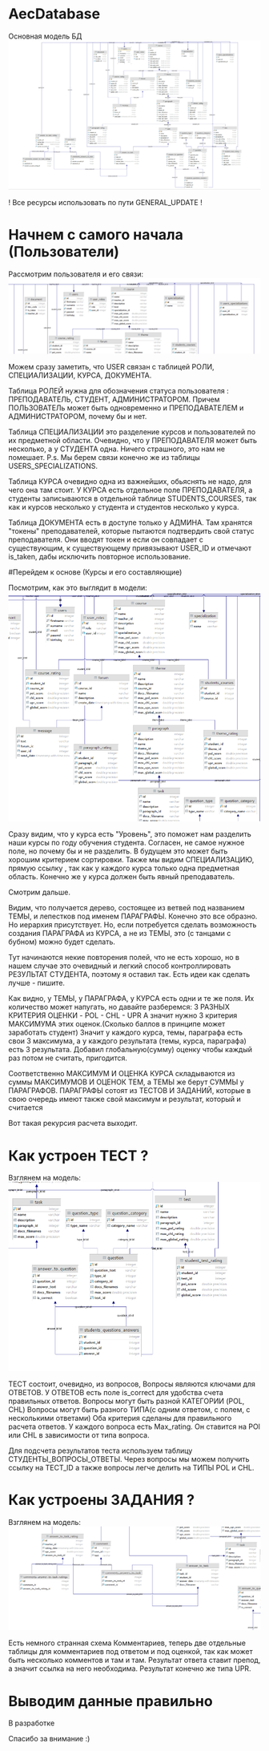 # AecDatabase

Основная модель БД
![alt text](GENERAL_UPDATE/uploads/aec_db_main.png  "Главная модель")​


! Все ресурсы использовать по пути GENERAL_UPDATE !


# Начнем с самого начала (Пользователи)

Рассмотрим пользователя и его связи:
![alt text](GENERAL_UPDATE/uploads/aec_db_users.png  "Пользователи")​

Можем сразу заметить, что USER связан с таблицей РОЛИ, СПЕЦИАЛИЗАЦИИ, КУРСА, ДОКУМЕНТА.

Таблица РОЛЕЙ нужна для обозначения статуса пользователя : ПРЕПОДАВАТЕЛЬ, СТУДЕНТ, АДМИНИСТРАТОРОМ.
Причем ПОЛЬЗОВАТЕЛь может быть одновременно и ПРЕПОДАВАТЕЛЕМ и АДМИНИСТРАТОРОМ, почему бы и нет.

Таблица СПЕЦИАЛИЗАЦИИ это разделение курсов и пользователей по их предметной области.
Очевидно, что у ПРЕПОДАВАТЕЛЯ может быть несколько, а у СТУДЕНТА одна.
Ничего страшного, это нам не помешает.
P.s. Мы берем связи конечно же из таблицы USERS_SPECIALIZATIONS.

Таблица КУРСА очевидно одна из важнейших, обьяснять не надо, для чего она там стоит.
У КУРСА есть отдельное поле ПРЕПОДАВАТЕЛЯ, а студенты записываются в отдельной таблице STUDENTS_COURSES,
так как и курсов несколько у студента и студентов несколько у курса.

Таблица ДОКУМЕНТА есть в доступе только у АДМИНА. Там хранятся "токены" преподавателей,
  которые пытаются подтвердить свой статус преподавателя. Они вводят токен и если он совпадает с существующим, к существующему привязывают USER_ID и отмечают is_taken, дабы исключить повторное использование.

#Перейдем к основе (Курсы и его составляющие)

Посмотрим, как это выглядит в модели:
![alt text](GENERAL_UPDATE/uploads/aec_db_courses.png  "Курсы")​

Сразу видим, что у курса есть "Уровень", это поможет нам разделить наши курсы по году обучения студента.
Согласен, не самое нужное поле, но почему бы и не разделить. В будущем это может быть хорошим критерием сортировки.
Также мы видим СПЕЦИАЛИЗАЦИЮ, прямую ссылку , так как у каждого курса только одна предметная область.
Конечно же у курса должен быть явный преподаватель.

Смотрим дальше.

Видим, что получается дерево, состоящее из ветвей под названием ТЕМЫ, и лепестков под именем ПАРАГРАФЫ.
Конечно это все образно. Но иерархия присутствует.
Но, если потребуется сделать возможность создания ПАРАГРАФА из КУРСА, а не из ТЕМЫ, это (с танцами с бубном) можно будет сделать.

Тут начинаются некие повторения полей, что не есть хорошо, но в нашем случае это очевидный и легкий способ контроллировать РЕЗУЛЬТАТ СТУДЕНТА, поэтому я оставил так.
Есть идеи как сделать лучше - пишите.

Как видно, у ТЕМЫ, у ПАРАГРАФА, у КУРСА есть одни и те же поля.
Их количество может напугать, но давайте разберемся:
    3 РАЗНЫХ КРИТЕРИЯ ОЦЕНКИ
        - POL
        - CHL
        - UPR
    А значит нужно 3 критерия МАКСИМУМА этих оценок.(Сколько баллов в принципе может заработать студент)
    Значит у каждого курса, темы, параграфа есть свои 3 максимума, а у каждого результата (темы, курса, параграфа) есть 3 результата.
    Добавил глобальную(сумму) оценку чтобы каждый раз потом не считать, пригодится.

Соответственно МАКСИМУМ И ОЦЕНКА КУРСА складываются из суммы МАКСИМУМОВ И ОЦЕНОК ТЕМ, а ТЕМЫ же берут СУММЫ у ПАРАГРАФОВ.
ПАРАГРАФЫ сотоят из ТЕСТОВ И ЗАДАНИЙ, которые в свою очередь имеют также свой максимум и результат, который и считается

Вот такая рекурсия расчета выходит.     

# Как устроен ТЕСТ ?

Взглянем на модель:
![alt text](GENERAL_UPDATE/uploads/aec_db_test.png  "Тесты")​

ТЕСТ состоит, очевидно, из вопросов, Вопросы являются ключами для ОТВЕТОВ.
У ОТВЕТОВ есть поле is_correct для удобства счета правильных ответов.
Вопросы могут быть разной КАТЕГОРИИ (POL, CHL)
Вопросы могут быть разного ТИПА(с одним ответом, с полем, с несколькими ответами)
Оба критерия сделаны для правильного расчета ответов.
У каждого вопроса есть Max_rating. Он ставится на POl или CHL в зависимости от типа вопроса.

Для подсчета результатов теста используем таблицу СТУДЕНТЫ_ВОПРОСЫ_ОТВЕТЫ. Через вопросы мы можем получить ссылку на ТЕСТ_ID а также вопросы легче делить на ТИПЫ POL и CHL.

# Как устроены ЗАДАНИЯ ?

Взглянем на модель:
![alt text](GENERAL_UPDATE/uploads/aec_db_task.png  "Задания")​

Есть немного странная схема Комментариев,
теперь две отдельные таблицы для комментариев под ответом и под оценкой,
 так как может быть несколько комментов и там и там.
  Результат ответа ставит препод, а значит ссылка на него необходима. Результат конечно же типа UPR.


# Выводим данные правильно

  В разработке

Спасибо за внимание :)
